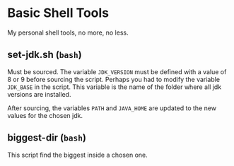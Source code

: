 # Basic Shell Tools

My personal shell tools, no more, no less.

## set-jdk.sh (`bash`)

Must be sourced. The variable `JDK_VERSION` must be defined with a value of 8 or 9 before sourcing the script. Perhaps you had to modify the variable `JDK_BASE` in the script. This variable is the name of the folder where all jdk versions are installed.

After sourcing, the variables `PATH` and `JAVA_HOME` are updated to the new values for the chosen jdk.

## biggest-dir (`bash`)

This script find the biggest inside a chosen one.
